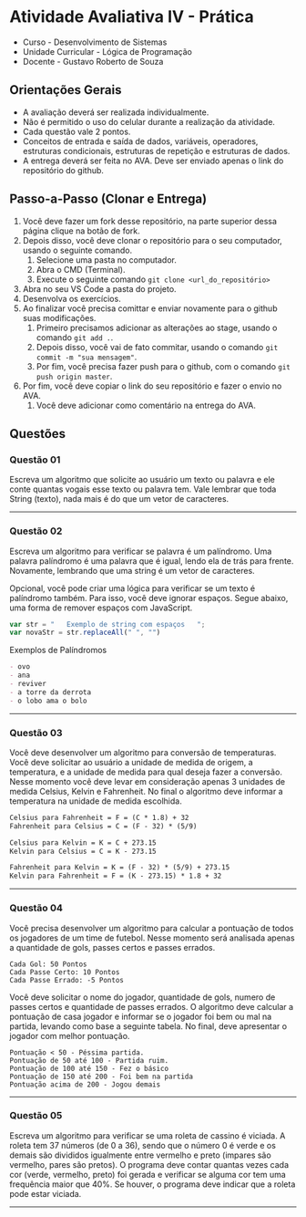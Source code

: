 
# Atividade Avaliativa IV - Prática

- Curso - Desenvolvimento de Sistemas
- Unidade Curricular - Lógica de Programação
- Docente - Gustavo Roberto de Souza

## Orientações Gerais
- A avaliação deverá ser realizada individualmente.
- Não é permitido o uso do celular durante a realização da atividade.
- Cada questão vale 2 pontos.
- Conceitos de entrada e saída de dados, variáveis, operadores, estruturas condicionais, estruturas de repetição e estruturas de dados.
- A entrega deverá ser feita no AVA. Deve ser enviado apenas o link do repositório do github.

## Passo-a-Passo (Clonar e Entrega)
1. Você deve fazer um fork desse repositório, na parte superior dessa página clique na botão de fork. 
2. Depois disso, você deve clonar o repositório para o seu computador, usando o seguinte comando.
   1. Selecione uma pasta no computador.
   2. Abra o CMD (Terminal).
   3. Execute o seguinte comando `git clone <url_do_repositório>`
3. Abra no seu VS Code a pasta do projeto.
4. Desenvolva os exercícios.
5. Ao finalizar você precisa comittar e enviar novamente para o github suas modificações.
   1. Primeiro precisamos adicionar as alterações ao stage, usando o comando  `git add .`.
   2.  Depois disso, você vai de fato commitar, usando o comando `git commit -m "sua mensagem"`.
   3.  Por fim, você precisa fazer push para o github, com o comando `git push origin master`.
6. Por fim, você deve copiar o link do seu repositório e fazer o envio no AVA. 
   1. Você deve adicionar como comentário na entrega do AVA.

## Questões

### Questão 01
Escreva um algoritmo que solicite ao usuário um texto ou palavra e ele conte quantas vogais esse texto ou palavra tem. 
Vale lembrar que toda String (texto), nada mais é do que um vetor de caracteres.

---

### Questão 02
Escreva um algoritmo para verificar se palavra é um palíndromo. Uma palavra palíndromo é uma palavra que é igual,
lendo ela de trás para frente. Novamente, lembrando que uma string é um vetor de caracteres.

Opcional, você pode criar uma lógica para verificar se um texto é palíndromo também. Para isso, você deve ignorar espaços. 
Segue abaixo, uma forma de remover espaços com JavaScript.

```javascript
var str = "   Exemplo de string com espaços   ";
var novaStr = str.replaceAll(" ", "")
```
Exemplos de Palíndromos
```markdown
- ovo
- ana
- reviver
- a torre da derrota
- o lobo ama o bolo
```

---

### Questão 03
Você deve desenvolver um algoritmo para conversão de temperaturas. Você deve solicitar ao usuário a unidade de medida de origem, a temperatura, e a unidade de medida para qual deseja fazer a conversão. Nesse momento você deve levar em consideração apenas 3 unidades de medida Celsius, Kelvin e Fahrenheit. No final o algoritmo deve informar a temperatura na unidade de medida escolhida.

```markdown
Celsius para Fahrenheit = F = (C * 1.8) + 32 
Fahrenheit para Celsius = C = (F - 32) * (5/9)

Celsius para Kelvin = K = C + 273.15 
Kelvin para Celsius = C = K - 273.15

Fahrenheit para Kelvin = K = (F - 32) * (5/9) + 273.15 
Kelvin para Fahrenheit = F = (K - 273.15) * 1.8 + 32
```

---

### Questão 04
Você precisa desenvolver um algoritmo para calcular a pontuação de todos os jogadores de um time de futebol. Nesse momento será 
analisada apenas a quantidade de gols, passes certos e passes errados.

    Cada Gol: 50 Pontos
    Cada Passe Certo: 10 Pontos
    Cada Passe Errado: -5 Pontos

Você deve solicitar o nome do jogador, quantidade de gols, numero de passes certos e quantidade de passes errados. O algoritmo deve calcular a pontuação de casa jogador e informar se o jogador foi bem ou mal na partida, levando como base a seguinte tabela. No final, deve apresentar o
jogador com melhor pontuação.

    Pontuação < 50 - Péssima partida.
    Pontuação de 50 até 100 - Partida ruim.
    Pontuação de 100 até 150 - Fez o básico
    Pontuação de 150 até 200 - Foi bem na partida
    Pontuação acima de 200 - Jogou demais

---

### Questão 05
Escreva um algoritmo para verificar se uma roleta de cassino é viciada. A roleta tem 37 números (de 0 a 36), sendo que o número 0 é verde e os demais são divididos igualmente entre vermelho e preto (impares são vermelho, pares são pretos). O programa deve contar quantas vezes cada cor (verde, vermelho, preto) foi gerada e verificar se alguma cor tem uma frequência maior que 40%. Se houver, o programa deve indicar que a roleta pode estar viciada.

---


